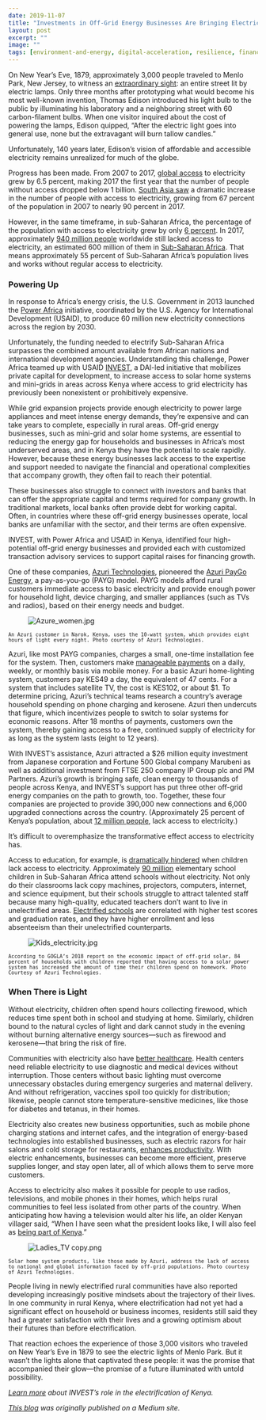```yaml
---
date: 2019-11-07
title: "Investments in Off-Grid Energy Businesses Are Bringing Electricity to Hundreds of Thousands in Kenya"
layout: post
excerpt: ""
image: ""
tags: [environment-and-energy, digital-acceleration, resilience, finance, economic-growth]
---
```

<p>On New Year’s Eve, 1879, approximately 3,000 people traveled to Menlo Park, New Jersey, to witness an <a href="https://www.history.com/news/when-edison-turned-night-into-day">extraordinary sight</a>: an entire street lit by electric lamps. Only three months after prototyping what would become his most well-known invention, Thomas Edison introduced his light bulb to the public by illuminating his laboratory and a neighboring street with 60 carbon-filament bulbs. When one visitor inquired about the cost of powering the lamps, Edison quipped, “After the electric light goes into general use, none but the extravagant will burn tallow candles.”</p><p>Unfortunately, 140 years later, Edison’s vision of affordable and accessible electricity remains unrealized for much of the globe.</p><p>Progress has been made. From 2007 to 2017, <a href="https://data.worldbank.org/indicator/eg.elc.accs.zs?end=2017&amp;start=2007">global access</a> to electricity grew by 6.5 percent, making 2017 the first year that the number of people without access dropped below 1 billion. <a href="https://data.worldbank.org/indicator/EG.ELC.ACCS.ZS?end=2017&amp;locations=8S&amp;start=2007">South Asia saw</a> a dramatic increase in the number of people with access to electricity, growing from 67 percent of the population in 2007 to nearly 90 percent in 2017.</p><p>However, in the same timeframe, in sub-Saharan Africa, the percentage of the population with access to electricity grew by only <a href="https://data.worldbank.org/indicator/EG.ELC.ACCS.ZS?end=2017&amp;locations=ZG&amp;start=2007">6 percent</a>. In 2017, approximately <a href="https://data.worldbank.org/indicator/eg.elc.accs.zs">940 million people</a> worldwide still lacked access to electricity, an estimated 600 million of them in <a href="https://data.worldbank.org/indicator/EG.ELC.ACCS.ZS?locations=ZG">Sub-Saharan Africa</a>. That means approximately 55 percent of Sub-Saharan Africa’s population lives and works without regular access to electricity.</p><h3 id="powering-up">Powering Up</h3><p>In response to Africa’s energy crisis, the U.S. Government in 2013 launched the <a href="https://www.usaid.gov/powerafrica">Power Africa</a> initiative, coordinated by the U.S. Agency for International Development (USAID), to produce 60 million new electricity connections across the region by 2030.</p><p>Unfortunately, the funding needed to electrify Sub-Saharan Africa surpasses the combined amount available from African nations and international development agencies. Understanding this challenge, Power Africa teamed up with USAID <a href="https://www.usaid.gov/INVEST">INVEST</a>, a DAI-led initiative that mobilizes private capital for development, to increase access to solar home systems and mini-grids in areas across Kenya where access to grid electricity has previously been nonexistent or prohibitively expensive.</p><p>While grid expansion projects provide enough electricity to power large appliances and meet intense energy demands, they’re expensive and can take years to complete, especially in rural areas. Off-grid energy businesses, such as mini-grid and solar home systems, are essential to reducing the energy gap for households and businesses in Africa’s most underserved areas, and in Kenya they have the potential to scale rapidly. However, because these energy businesses lack access to the expertise and support needed to navigate the financial and operational complexities that accompany growth, they often fail to reach their potential.</p><p>These businesses also struggle to connect with investors and banks that can offer the appropriate capital and terms required for company growth. In traditional markets, local banks often provide debt for working capital. Often, in countries where these off-grid energy businesses operate, local banks are unfamiliar with the sector, and their terms are often expensive.</p><p>INVEST, with Power Africa and USAID in Kenya, identified four high-potential off-grid energy businesses and provided each with customized transaction advisory services to support capital raises for financing growth.</p><p>One of these companies, <a href="https://www.azuri-technologies.com/">Azuri Technologies</a>, pioneered the <a href="https://unfccc.int/climate-action/momentum-for-change/financing-for-climate-friendly/azuri-paygo-energy">Azuri PayGo Energy</a>, a pay-as-you-go (PAYG) model. PAYG models afford rural customers immediate access to basic electricity and provide enough power for household light, device charging, and smaller appliances (such as TVs and radios), based on their energy needs and budget.</p><figure class="kg-card kg-image-card"><img src="https://pubs.ghost.io/uploads/Azure_women.jpg" class="kg-image" alt="Azure_women.jpg" loading="lazy"></figure><p><code><code>An Azuri customer in Narok, Kenya, uses the 10-watt system, which provides eight hours of light every night. Photo courtesy of Azuri Technologies.</code></code></p><p>Azuri, like most PAYG companies, charges a small, one-time installation fee for the system. Then, customers make <a href="https://africabusinesscommunities.com/news/kenya-azuri-apa-insurance-introduce-low-cost-funeral-cover-for-solar-and-off-grid-customers/">manageable payments</a> on a daily, weekly, or monthly basis via mobile money. For a basic Azuri home-lighting system, customers pay KES49 a day, the equivalent of 47 cents. For a system that includes satellite TV, the cost is KES102, or about $1. To determine pricing, Azuri’s technical teams research a country’s average household spending on phone charging and kerosene. Azuri then undercuts that figure, which incentivizes people to switch to solar systems for economic reasons. After 18 months of payments, customers own the system, thereby gaining access to a free, continued supply of electricity for as long as the system lasts (eight to 12 years).</p><p>With INVEST’s assistance, Azuri attracted a $26 million equity investment from Japanese corporation and Fortune 500 Global company Marubeni as well as additional investment from FTSE 250 company IP Group plc and PM Partners. Azuri’s growth is bringing safe, clean energy to thousands of people across Kenya, and INVEST’s support has put three other off-grid energy companies on the path to growth, too. Together, these four companies are projected to provide 390,000 new connections and 6,000 upgraded connections across the country. (Approximately 25 percent of Kenya’s population, about <a href="https://kplc.co.ke/content/item/2485/kenya-leads-east-africa-peers-in-access-to-electricity">12 million people</a>, lack access to electricity.)</p><p>It’s difficult to overemphasize the transformative effect access to electricity has.</p><p>Access to education, for example, is <a href="https://www.borgenmagazine.com/education-needs-electricity/">dramatically hindered</a> when children lack access to electricity. Approximately <a href="https://sustainabledevelopment.un.org/content/documents/1608Electricity%20and%20Education.pdf">90 million</a> elementary school children in Sub-Saharan Africa attend schools without electricity. Not only do their classrooms lack copy machines, projectors, computers, internet, and science equipment, but their schools struggle to attract talented staff because many high-quality, educated teachers don’t want to live in unelectrified areas. <a href="https://sustainabledevelopment.un.org/content/documents/1608Electricity%20and%20Education.pdf">Electrified schools</a> are correlated with higher test scores and graduation rates, and they have higher enrollment and less absenteeism than their unelectrified counterparts.</p><figure class="kg-card kg-image-card"><img src="https://pubs.ghost.io/uploads/Kids_electricity.jpg" class="kg-image" alt="Kids_electricity.jpg" loading="lazy"></figure><p><code><code>According to GOGLA’s 2018 report on the economic impact of off-grid solar, 84 percent of households with children reported that having access to a solar power system has increased the amount of time their children spend on homework. Photo Courtesy of Azuri Technologies.</code></code></p><h3 id="when-there-is-light">When There is Light</h3><p>Without electricity, children often spend hours collecting firewood, which reduces time spent both in school and studying at home. Similarly, children bound to the natural cycles of light and dark cannot study in the evening without burning alternative energy sources—such as firewood and kerosene—that bring the risk of fire.</p><p>Communities with electricity also have <a href="https://www.who.int/sustainable-development/health-sector/health-risks/energy-access/en/">better healthcare</a>. Health centers need reliable electricity to use diagnostic and medical devices without interruption. Those centers without basic lighting must overcome unnecessary obstacles during emergency surgeries and maternal delivery. And without refrigeration, vaccines spoil too quickly for distribution; likewise, people cannot store temperature-sensitive medicines, like those for diabetes and tetanus, in their homes.</p><p>Electricity also creates new business opportunities, such as mobile phone charging stations and internet cafes, and the integration of energy-based technologies into established businesses, such as electric razors for hair salons and cold storage for restaurants, <a href="https://www.sciencedirect.com/science/article/pii/S0301421518307365">enhances productivity</a>. With electric enhancements, businesses can become more efficient, preserve supplies longer, and stay open later, all of which allows them to serve more customers.</p><p>Access to electricity also makes it possible for people to use radios, televisions, and mobile phones in their homes, which helps rural communities to feel less isolated from other parts of the country. When anticipating how having a television would alter his life, an older Kenyan villager said, “When I have seen what the president looks like, I will also feel as <a href="https://partner.sciencenorway.no/anthropology-energy-forskningno/life-changes-with-electricity/1426836">being part of Kenya</a>.”</p><figure class="kg-card kg-image-card"><img src="https://pubs.ghost.io/uploads/Ladies_TV%20copy.png" class="kg-image" alt="Ladies_TV copy.png" loading="lazy"></figure><p><code><code>Solar home system products, like those made by Azuri, address the lack of access to national and global information faced by off-grid populations. Photo courtesy of Azuri Technologies.</code></code></p><p>People living in newly electrified rural communities have also reported developing increasingly positive mindsets about the trajectory of their lives. In one community in rural Kenya, where electrification had not yet had a significant effect on household or business incomes, residents still said they had a greater satisfaction with their lives and a growing optimism about their futures than before electrification.</p><p>That reaction echoes the experience of those 3,000 visitors who traveled on New Year’s Eve in 1879 to see the electric lights of Menlo Park. But it wasn’t the lights alone that captivated these people: it was the promise that accompanied their glow—the promise of a future illuminated with untold possibility.</p><p><em><a href="https://www.convergence.finance/resource/1NVdsBSAmJKcLwhd5oN0eK/view">Learn more</a> about INVEST’s role in the electrification of Kenya.</em></p><p><em><a href="https://medium.com/@emily_langhorne/investments-in-off-grid-energy-businesses-expand-electricity-to-hundreds-of-thousands-in-kenya-b507c553a38a">This blog</a> was originally published on a Medium site.</em></p>
  
